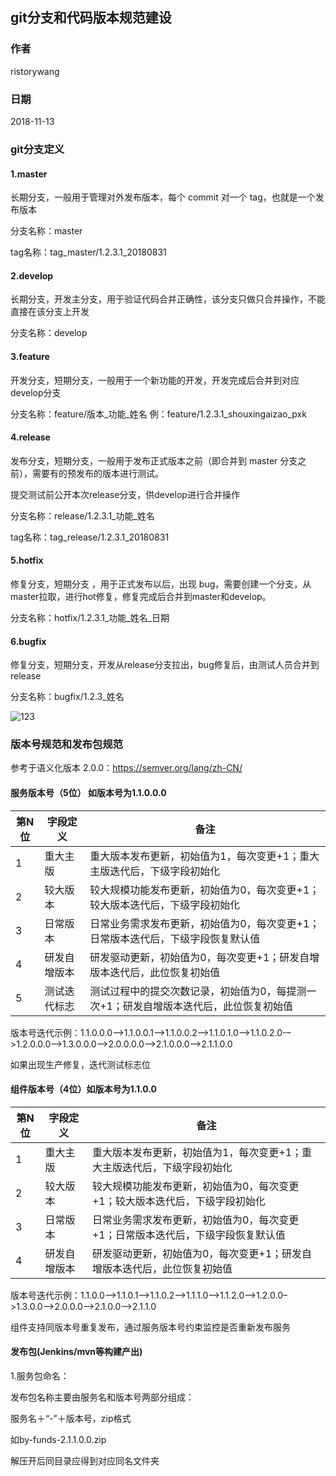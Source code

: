 ## git分支和代码版本规范建设

### 作者

ristorywang 

### 日期

2018-11-13


### git分支定义

#### 1.master

长期分支，一般用于管理对外发布版本，每个 commit 对一个 tag，也就是一个发布版本

分支名称：master

tag名称：tag_master/1.2.3.1_20180831



#### 2.develop

长期分支，开发主分支，用于验证代码合并正确性，该分支只做只合并操作，不能直接在该分支上开发

分支名称：develop



#### 3.feature

开发分支，短期分支，一般用于一个新功能的开发，开发完成后合并到对应develop分支

分支名称：feature/版本_功能_姓名 例：feature/1.2.3.1_shouxingaizao_pxk



#### 4.release

发布分支，短期分支，一般用于发布正式版本之前（即合并到 master 分支之前），需要有的预发布的版本进行测试。

提交测试前公开本次release分支，供develop进行合并操作

分支名称：release/1.2.3.1_功能_姓名

tag名称：tag_release/1.2.3.1_20180831



#### 5.hotfix

修复分支，短期分支 ，用于正式发布以后，出现 bug，需要创建一个分支，从master拉取，进行hot修复，修复完成后合并到master和develop。

分支名称：hotfix/1.2.3.1_功能_姓名_日期



#### 6.bugfix

修复分支，短期分支，开发从release分支拉出，bug修复后，由测试人员合并到release

分支名称：bugfix/1.2.3_姓名

![123](https://www.2cto.com/uploadfile/Collfiles/20170616/201706160923321366.png)


### 版本号规范和发布包规范

参考于语义化版本 2.0.0：https://semver.org/lang/zh-CN/


#### 服务版本号（5位） 如版本号为1.1.0.0.0

| 第N位 | 字段定义 | 备注 |
| --- | --- | --- |
| 1 | 重大主版 | 重大版本发布更新，初始值为1，每次变更+1；重大主版迭代后，下级字段初始化 |
| 2 | 较大版本 | 较大规模功能发布更新，初始值为0，每次变更+1；较大版本迭代后，下级字段初始化 |
| 3 | 日常版本 | 日常业务需求发布更新，初始值为0，每次变更+1；日常版本迭代后，下级字段恢复默认值 |
| 4 | 研发自增版本 | 研发驱动更新，初始值为0，每次变更+1；研发自增版本迭代后，此位恢复初始值 |
| 5 | 测试迭代标志 | 测试过程中的提交次数记录，初始值为0，每提测一次+1；研发自增版本迭代后，此位恢复初始值 |

  
版本号迭代示例：1.1.0.0.0-->1.1.0.0.1-->1.1.0.0.2–>1.1.0.1.0–>1.1.0.2.0-–>1.2.0.0.0–>1.3.0.0.0–>2.0.0.0.0–>2.1.0.0.0–>2.1.1.0.0

如果出现生产修复，迭代测试标志位

#### 组件版本号（4位）如版本号为1.1.0.0

| 第N位 | 字段定义 | 备注 |
| --- | --- | --- |
| 1 | 重大主版 | 重大版本发布更新，初始值为1，每次变更+1；重大主版迭代后，下级字段初始化 |
| 2 | 较大版本 | 较大规模功能发布更新，初始值为0，每次变更+1；较大版本迭代后，下级字段初始化 |
| 3 | 日常版本 | 日常业务需求发布更新，初始值为0，每次变更+1；日常版本迭代后，下级字段恢复默认值 |
| 4 | 研发自增版本 | 研发驱动更新，初始值为0，每次变更+1；研发自增版本迭代后，此位恢复初始值 |


版本号迭代示例：1.1.0.0-->1.1.0.1-->1.1.0.2–>1.1.1.0–>1.1.2.0-–>1.2.0.0–>1.3.0.0–>2.0.0.0–>2.1.0.0–>2.1.1.0

组件支持同版本号重复发布，通过服务版本号约束监控是否重新发布服务

#### 发布包(Jenkins/mvn等构建产出)
1.服务包命名：

发布包名称主要由服务名和版本号两部分组成：

服务名＋“-”＋版本号，zip格式

如by-funds-2.1.1.0.0.zip

解压开后同目录应得到对应同名文件夹